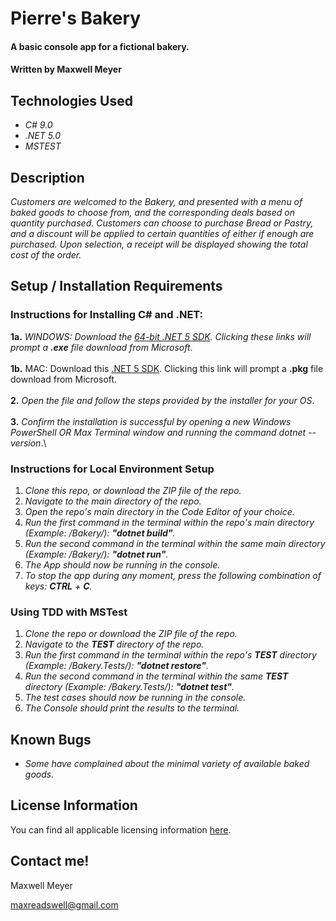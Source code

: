 # Pierre's Bakery

#### A basic console app for a fictional bakery.

#### Written by Maxwell Meyer

## Technologies Used

- _C# 9.0_
- _.NET 5.0_
- _MSTEST_

## Description

_Customers are welcomed to the Bakery, and presented with a menu of baked goods to choose from, and the corresponding deals based on quantity purchased. Customers can choose to purchase Bread or Pastry, and a discount will be applied to certain quantities of either if enough are purchased. Upon selection, a receipt will be displayed showing the total cost of the order._

## Setup / Installation Requirements

### Instructions for Installing C# and .NET:

**1a.** _WINDOWS: Download the [64-bit .NET 5 SDK](https://dotnet.microsoft.com/download/dotnet/thank-you/sdk-5.0.102-windows-x64-installer). Clicking these links will prompt a **.exe** file download from Microsoft_.\
 \
 **1b.** MAC: Download this [.NET 5 SDK](https://dotnet.microsoft.com/download/dotnet/thank-you/sdk-5.0.100-macos-x64-installer). Clicking this link will prompt a **.pkg** file download from Microsoft.\
 \
 **2.** _Open the file and follow the steps provided by the installer for your OS_.\
 \
 **3.** _Confirm the installation is successful by opening a new Windows PowerShell OR Max Terminal window and running the command dotnet --version_.\

### Instructions for Local Environment Setup

1. _Clone this repo, or download the ZIP file of the repo._
2. _Navigate to the main directory of the repo._
3. _Open the repo's main directory in the Code Editor of your choice._
4. _Run the first command in the terminal within the repo's main directory (Example: /Bakery/): **"dotnet build"**._
5. _Run the second command in the terminal within the same main directory (Example: /Bakery/): **"dotnet run"**._
6. _The App should now be running in the console._
7. _To stop the app during any moment, press the following combination of keys: _**CTRL**_ + _**C**_._

### Using TDD with MSTest

1. _Clone the repo or download the ZIP file of the repo._
2. _Navigate to the **TEST** directory of the repo._
3. _Run the first command in the terminal within the repo's **TEST** directory (Example: /Bakery.Tests/): **"dotnet restore"**._
4. _Run the second command in the terminal within the same **TEST** directory (Example: /Bakery.Tests/): **"dotnet test"**._
5. _The test cases should now be running in the console._
6. _The Console should print the results to the terminal._

## Known Bugs

- _Some have complained about the minimal variety of available baked goods._

## License Information

You can find all applicable licensing information [here](https://opensource.org/licenses/MIT).

## Contact me!

Maxwell Meyer

maxreadswell@gmail.com
